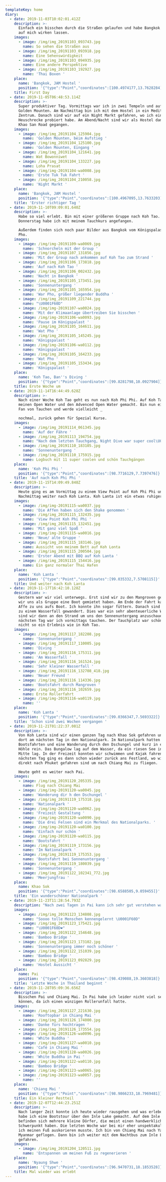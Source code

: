 ```yaml
---
templateKey: home
diary:
  - date: 2019-11-03T10:02:01.412Z
    description: >-
      Einfach ein bisschen durch die Straßen gelaufen und habe Bangkok einfach
      auf mich wirken lassen. 
    images:
      - image: /img/img_20191103_093743.jpg
        name: So sehen die Straßen aus
      - image: /img/img_20191103_093918.jpg
        name: Eine Sehenswürdigkeit
      - image: /img/img_20191103_094935.jpg
        name: Eine andere Perspektive
      - image: /img/img_20191103_192927.jpg
        name: 'Thai Boxen '
    place:
      name: 'Bangkok, JAM Hostel '
      position: '{"type":"Point","coordinates":[100.4974177,13.7628284]}'
    title: First Day
  - date: 2019-11-05T06:48:53.114Z
    description: >-
      Super produktiver Tag. Vormittags war ich in zwei Tempeln und auf dem
      Golden Mounten. Am Nachmittag bin ich mit dem Hostel in ein Meditations
      Zentrum. Danach sind wir auf ein Night Markt gefahren, wo ich eine
      Heuschrecke probiert habe. Am Abend/Nacht sind wir als Hostel dann auf die
      Khao San Road gegangen. 
    images:
      - image: /img/img_20191104_125904.jpg
        name: 'Golden Mounten, beim Aufstieg '
      - image: /img/img_20191104_125100.jpg
        name: 'Golden Mounten, Eingang '
      - image: /img/img_20191104_121641.jpg
        name: Wat Bowonniwet
      - image: /img/img_20191104_133227.jpg
        name: Loha Prasat
      - image: /img/img-20191104-wa0008.jpg
        name: 'Erste Tuk Tuk Fahrt '
      - image: /img/img_20191104_210058.jpg
        name: 'Night Markt '
    place:
      name: 'Bangkok, JAM Hostel '
      position: '{"type":"Point","coordinates":[100.4967095,13.7633203]}'
    title: 'Erster richtiger Tag '
  - date: 2019-11-10T09:09:01.640Z
    description: >-
      Habe so viel erlebt. Bin mit einer größeren Gruppe nach Koh Tao. Am
      Donnerstag habe ich mit meinem Tauchkurs angefangen.

      Außerdem finden sich noch paar Bilder aus Bangkok vom Königspalast und Wat
      Pho. 
    images:
      - image: /img/img-20191109-wa0069.jpg
        name: 'Schnorcheln mit der Group '
      - image: /img/img_20191107_131856.jpg
        name: 'Mit der Group nach ankommen auf Koh Tao zum Strand '
      - image: /img/img_20191106_173818.jpg
        name: 'Auf nach Koh Tao '
      - image: /img/img_20191106_002432.jpg
        name: 'Nacht in Bangkok '
      - image: /img/img_20191105_173451.jpg
        name: 'Sonnenuntergang '
      - image: /img/img_20191105_165954.jpg
        name: 'War Pho, größer liegender Buddha '
      - image: /img/img_20191109_221744.jpg
        name: "\U0001F60D"
      - image: /img/img-20191107-wa0024.jpg
        name: 'Mit der Klimaanlage übertreiben Sie bisschen '
      - image: /img/img-20191106-wa0093.jpg
        name: 'Pause im Königspalast '
      - image: /img/img_20191105_164611.jpg
        name: 'Wat Pho '
      - image: /img/img_20191105_145245.jpg
        name: 'Königspalast '
      - image: /img/img-20191106-wa0112.jpg
        name: 'Königspalast '
      - image: /img/img_20191105_164233.jpg
        name: 'Wat Pho '
      - image: /img/img_20191105_153434.jpg
        name: 'Königspalast '
    place:
      name: 'Koh Tao, Ban''s Diving '
      position: '{"type":"Point","coordinates":[99.8281798,10.0927904]}'
    title: Erste Woche um
  - date: 2019-11-14T16:44:49.628Z
    description: >-
      Nach einer Woche Koh Tao geht es nun nach Koh Phi Phi. Auf Koh Tao habe
      meinen Open Water und den Advenced Open Water gemacht. Bin nun ein super
      Fan von Tauchen und werde vielleicht _

      nochmal, zurück gehen für Spezial Kurse. 
    images:
      - image: /img/img_20191114_061345.jpg
        name: 'Auf der Fähre '
      - image: /img/img_20191113_194754.jpg
        name: "Nach dem letzten Tauchgang, Night Dive war super cool\U0001F60D"
      - image: /img/img_20191110_183105.jpg
        name: 'Sonnenuntergang '
      - image: /img/img_20191110_175915.jpg
        name: Logbuch mit 11 super coolen und schön Tauchgängen
    place:
      name: 'Koh Phi Phi '
      position: '{"type":"Point","coordinates":[98.7716129,7.7397476]}'
    title: 'Auf nach Koh Phi Phi '
  - date: 2019-11-15T14:09:49.848Z
    description: >-
      Heute ging es am Vormittag zu einem View Point auf Koh Phi Phi und am
      Nachmittag weiter nach Koh Lanta. Koh Lanta ist ein etwas ruhigere Insel. 
    images:
      - image: /img/img-20191115-wa0037.jpg
        name: 'Die Affen haben sich den Shake genommen '
      - image: /img/img_20191115_132435.jpg
        name: 'View Point Koh Phi Phi '
      - image: /img/img_20191115_132451.jpg
        name: 'Mit ganz viel Spaß '
      - image: /img/img-20191115-wa0016.jpg
        name: 'Neue/ alte Gruppe '
      - image: /img/img_20191115_183146.jpg
        name: Aussicht von meinem Bett auf Koh Lonta
      - image: /img/img_20191115_200504.jpg
        name: 'Erster Abend mit BBQ auf Koh Lanta '
      - image: /img/img_20191115_154416.jpg
        name: Ein ganz normaler Thai Hafen
    place:
      name: 'Koh Lanta '
      position: '{"type":"Point","coordinates":[99.035332,7.5708115]}'
    title: Und weiter nach Koh Lanta
  - date: 2019-11-17T16:42:10.128Z
    description: >-
      Gestern war wir viel unterwegs. Erst sind wir zu den Mangroven gefahren wo
      wir uns als Gruppe eine Boot gemietet haben. Am Ende der Fahrt kam ein
      Affe zu uns aufs Boot. Ich konnte ihn sogar füttern. Danach sind wir noch
      zu einem Wasserfall gewandert. Dies war ein sehr abenteuerliche Weg. Dort
      sind wir dann an den Strand um uns den Sonnenuntergang anzuschauen. Am
      nächsten Tag war ich vormittags tauchen. Der Tauchplatz war schön, aber
      nicht so ein Erlebnis wie in Koh Tao. 
    images:
      - image: /img/img_20191117_182208.jpg
        name: 'Sonnenuntergang '
      - image: /img/img_20191117_110005.jpg
        name: 'Diving '
      - image: /img/img_20191116_175311.jpg
        name: 'Am Wasserfall '
      - image: /img/img_20191116_161524.jpg
        name: 'Sehr kleiner Wasserfall '
      - image: /img/img_20191116_132708_418.jpg
        name: 'Neuer Freund '
      - image: /img/img_20191116_114336.jpg
        name: 'Bootsfahrt durch Mangroven '
      - image: /img/img_20191116_102659.jpg
        name: Erste Rollerfahrt
      - image: /img/img-20191116-wa0119.jpg
        name: ''
    place:
      name: 'Koh Lanta '
      position: '{"type":"Point","coordinates":[99.0366347,7.5693322]}'
    title: 'Schon sind zwei Wochen vergangen '
  - date: 2019-11-21T01:22:37.081Z
    description: >-
      Von Koh Lanta sind wir einen ganzen Tag nach Khao Sok gefahren und von
      dort am nächsten Tag in den Nationalpark. Im Nationalpark hatten wir viel
      Bootsfahrten und eine Wanderung durch den Dschungel und kurz in einer
      Höhle rein. Das Bungalow lag auf dem Wasser, da ein riesen See in der
      Mitte lag. In der Freizeit konnten wir schwimmen und Kajak fahren. Am
      nächsten Tag ging es dann schon wieder zurück ans Festland, wo wir dann
      direkt nach Phuket gefahren sind um nach Chiang Mai zu fliegen.

      Heute geht es weiter nach Pai. 
    images:
      - image: /img/img_20191120_205335.jpg
        name: Flug nach Chiang Mai
      - image: /img/img-20191120-wa0045.jpg
        name: 'Wanderung dir h den Dschungel '
      - image: /img/img_20191119_175318.jpg
        name: 'Nationalpark '
      - image: /img/img-20191120-wa0062.jpg
        name: 'Freizeit Gestaltung '
      - image: /img/img-20191120-wa0090.jpg
        name: 'Die drei Felsen sind ein Merkmal des Nationalparks. '
      - image: /img/img-20191120-wa0100.jpg
        name: 'Einfach nur schön '
      - image: /img/img-20191120-wa0115.jpg
        name: 'Bootsfahrt '
      - image: /img/img_20191119_173156.jpg
        name: 'Im Nationalpark '
      - image: /img/img_20191119_175353.jpg
        name: 'Bootsfahrt bei Sonnenuntergang '
      - image: /img/img_20191119_180039.jpg
        name: 'Sonnenuntergang '
      - image: /img/img_20191122_102341_772.jpg
        name: 'Meerjungfrau '
    place:
      name: Khao Sok
      position: '{"type":"Point","coordinates":[98.6588505,9.059455]}'
    title: 'Ein wunderschöner Nationalpark '
  - date: 2019-11-23T11:28:54.793Z
    description: "Nach zwei Tagen in Pai kann ich sehr gut verstehen warum viele Menschen hier hängen bleiben. Es ist super schön und das Essen ist der Hammer \U0001F60D. "
    images:
      - image: /img/img_20191123_134808.jpg
        name: "Soooo tolle Menschen kennengelernt \U0001F60D"
      - image: /img/img_20191123_175421.jpg
        name: "\U0001F60D❤️"
      - image: /img/img_20191122_154648.jpg
        name: 'Bamboo Bridge '
      - image: /img/img_20191123_173102.jpg
        name: 'Sonnenuntergang immer noch schöner '
      - image: /img/img_20191122_151039.jpg
        name: 'Bamboo Bridge '
      - image: /img/img_20191123_092829.jpg
        name: 'Hostel Aussicht '
    place:
      name: Pai
      position: '{"type":"Point","coordinates":[98.439088,19.3603818]}'
    title: 'Letzte Woche in Thailand beginnt '
  - date: 2019-11-28T05:09:36.656Z
    description: >-
      Bisschen Pai und Chiang Mai. In Pai habe ich leider nicht viel sehen
      können, da ich einen winzigen Rollerunfall hatte. 
    images:
      - image: /img/img_20191127_221630.jpg
        name: 'Rooftopbar in Chiang Mai '
      - image: /img/img_20191126_174000.jpg
        name: 'Danke fürs hochtragen '
      - image: /img/img_20191126_173554.jpg
      - image: /img/img-20191126-wa0096.jpg
        name: 'White Buddha '
      - image: /img/img-20191127-wa0010.jpg
        name: 'Café in Chiang Mai '
      - image: /img/img-20191128-wa0026.jpg
        name: 'White Buddha in Pai '
      - image: /img/img-20191122-wa0110.jpg
        name: 'Bamboo Bridge '
      - image: /img/img-20191123-wa0065.jpg
      - image: /img/img-20191123-wa0057.jpg
        name: ''
    place:
      name: 'Chiang Mai '
      position: '{"type":"Point","coordinates":[98.9866233,18.7969481]}'
    title: Ein kleiner Restteil
  - date: 2019-12-07T12:44:23.251Z
    description: >-
      Nach langer Zeit konnte ich heute wieder rausgehen und was erleben. Heute
      habe ich eine Bootstour über den Inle Lake gemacht. Auf dem Inle Lake
      befinden sich mehrere kleine Dörfer, die meist einen handwerklichen
      Schwerpunkt haben. Die letzten Woche war bei mir eher unspektakulär, da
      ich meinen Fuß auskorieren musste. Ich bin von Chiang Mai nach Yangon in
      Myanmar geflogen. Dann bin ich weiter mit dem Nachtbus zum Inle Lake
      gefahren. 
    images:
      - image: /img/img_20191204_120511.jpg
        name: 'Entspannen um meinen Fuß zu regenerieren '
    place:
      name: 'Nyaung Shwe '
      position: '{"type":"Point","coordinates":[96.9470731,18.1853528]}'
    title: Mal wieder was erlebt
---
```


